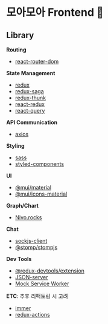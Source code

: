 # 모아모아 Frontend 🐷

## Library

**Routing**

- [react-router-dom](https://reactrouter.com/)

**State Management**

- [redux](https://ko.redux.js.org/introduction/getting-started/)
- [redux-saga](https://redux-saga.js.org/)
- [redux-thunk](https://github.com/reduxjs/redux-thunk/)
- [react-redux](https://react-redux.js.org/)
- [react-query](https://react-query.tanstack.com/)

**API Communication**

- [axios](https://axios-http.com/kr/docs/intro)

**Styling**

- [sass](https://sass-lang.com/)
- [styled-components](https://styled-components.com/)

**UI**

- [@mui/material](https://mui.com/)
- [@mui/icons-material](https://mui.com/components/icons/#material-icons)

**Graph/Chart**

- [Nivo.rocks](https://nivo.rocks/)

**Chat**

- [sockjs-client](https://github.com/sockjs/sockjs-client)
- [@stomp/stompjs](https://github.com/stomp-js/stompjs)

**Dev Tools**

- [@redux-devtools/extension](https://www.npmjs.com/package/@redux-devtools/extension)
- [JSON-server](https://github.com/typicode/json-server)
- [Mock Service Worker](https://mswjs.io/)

**ETC**: 추후 리팩토링 시 고려

- [immer](https://immerjs.github.io/immer/)
- [redux-actions](https://www.npmjs.com/package/redux-actions)
